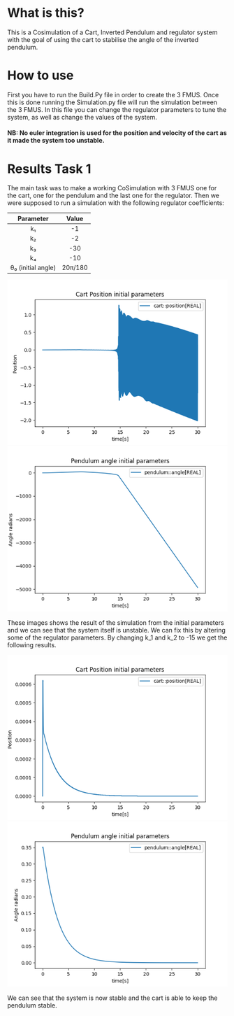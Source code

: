 # What is this?
This is a Cosimulation of a Cart, Inverted Pendulum and regulator system with the goal of using the cart to stabilise the angle of the inverted pendulum. 

# How to use

First you have to run the Build.Py file in order to create the 3 FMUS.
Once this is done running the Simulation.py file will run the simulation between the 3 FMUS. In this file you can
change the regulator parameters to tune the system, as well as change the values of the system. 

#### NB: No euler integration is used for the position and velocity of the cart as it made the system too unstable. 


# Results Task 1
The main task was to make a working CoSimulation with 3 FMUS one for the cart, one for the pendulum and the last one for the regulator.
Then we were supposed to run a simulation with the following regulator coefficients:

| Parameter | Value |
|:---------:|:-----:|
| k₁ | -1 |
| k₂ | -2 |
| k₃ | -30 |
| k₄ | -10 |
| θ₀ (initial angle) | 20π/180  |

![System Diagram](Images/Position_init.png)
![System Diagram](Images/Angle_init.png)

These images shows the result of the simulation from the initial parameters and we can see that the system itself is unstable. We can fix this by altering some of the regulator parameters.
By changing k_1 and k_2 to -15 we get the following results. 

![System Diagram](Images/Position_Stable.png)
![System Diagram](Images/Angle_Stable.png)

We can see that the system is now stable and the cart is able to keep the pendulum stable. 
